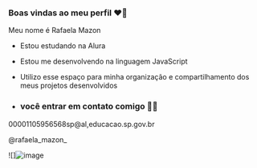 ### Boas vindas ao meu perfil ❤️🏹

Meu nome é Rafaela Mazon

- Estou estudando na Alura
- Estou me desenvolvendo na linguagem JavaScript
- Utilizo esse espaço para minha organização e compartilhamento dos meus projetos desenvolvidos

- ### você entrar em contato comigo 📧📧

 00001105956568sp@al,educacao.sp.gov.br
  
 @rafaela_mazon_

 ![]![image](https://github.com/RaFaelamazon/1RaFaelamazon/assets/169212429/f6123d90-0420-42ab-a01c-abaf0c33254b)

